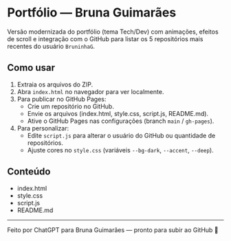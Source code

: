 # Portfólio — Bruna Guimarães

Versão modernizada do portfólio (tema Tech/Dev) com animações, efeitos de scroll e integração com o GitHub para listar os 5 repositórios mais recentes do usuário `BruninhaG`.

## Como usar

1. Extraia os arquivos do ZIP.
2. Abra `index.html` no navegador para ver localmente.
3. Para publicar no GitHub Pages:
   - Crie um repositório no GitHub.
   - Envie os arquivos (index.html, style.css, script.js, README.md).
   - Ative o GitHub Pages nas configurações (branch `main` / `gh-pages`).
4. Para personalizar:
   - Edite `script.js` para alterar o usuário do GitHub ou quantidade de repositórios.
   - Ajuste cores no `style.css` (variáveis `--bg-dark`, `--accent`, `--deep`).

## Conteúdo
- index.html
- style.css
- script.js
- README.md

---
Feito por ChatGPT para Bruna Guimarães — pronto para subir ao GitHub 🚀
